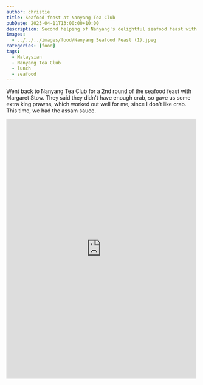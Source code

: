 ```yaml
---
author: christie
title: Seafood feast at Nanyang Tea Club
pubDate: 2023-04-11T13:00:00+10:00
description: Second helping of Nanyang's delightful seafood feast with Margaret and Sandy.
images:
  - ../../../images/food/Nanyang Seafood Feast (1).jpeg
categories: [food]
tags:
  - Malaysian
  - Nanyang Tea Club
  - lunch
  - seafood
---
```


Went back to Nanyang Tea Club for a 2nd round of the seafood feast with Margaret Stow. They said they didn't have enough crab, so gave us some extra king prawns, which worked out well for me, since I don't like crab. This time, we had the assam sauce.

<iframe src="https://www.facebook.com/plugins/post.php?href=https%3A%2F%2Fwww.facebook.com%2Fchris1.tham%2Fposts%2Fpfbid02juVg3rtww9btTY1mwD37L8YRwHPhipQRsZVEPX9CewaSjZ9g78VfpTwaZAURdW5Ll&show_text=true&width=500" width="500" height="684" style="border:none;overflow:hidden" scrolling="no" frameborder="0" allowfullscreen="true" allow="autoplay; clipboard-write; encrypted-media; picture-in-picture; web-share"></iframe>
